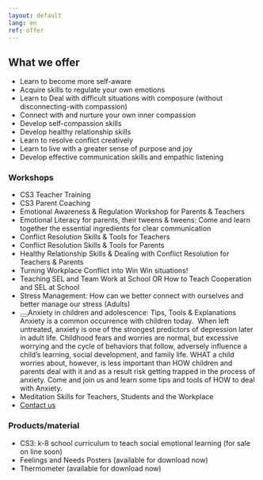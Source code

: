 ```yaml
---
layout: default
lang: en
ref: offer
---
```


<div class="box">
<h2>What we offer</h2>
</div>

<ul class="list-offer">
<li>Learn to become more self-aware</li>
<li>Acquire skills to regulate your own emotions</li>
<li>Learn to Deal with difficult situations with composure (without disconnecting-with compassion)</li>
<li>Connect with and nurture your own inner compassion</li>
<li>Develop self-compassion skills</li>
<li>Develop healthy relationship skills </li>
<li>Learn to resolve conflict creatively</li>
<li>Learn to live with a greater sense of purpose and joy</li>
<li>Develop effective communication skills and empathic listening</li>
</ul>

<div class="box">
<h3>Workshops</h3>
</div>

<ul class="list-workshop">
<li>CS3 Teacher Training</li>
<li>CS3 Parent Coaching</li>
<li>Emotional Awareness & Regulation Workshop for Parents & Teachers</li>
<li>Emotional Literacy for parents, their tweens & tweens: Come and learn together the essential ingredients for clear communication</li>
<li>Conflict Resolution Skills & Tools for Teachers</li>
<li>Conflict Resolution Skills & Tools for Parents</li>
<li>Healthy Relationship Skills & Dealing with Conflict Resolution for Teachers & Parents</li>
<li>Turning Workplace Conflict into Win Win situations! </li>
<li>Teaching SEL and Team Work at School OR How to Teach Cooperation and SEL at School</li>
<li>Stress Management: How can we better connect with ourselves and better manage our stress (Adults)</li>
<li class="sublist"><button class="showhide-button"></button><span class="sublist-header">Anxiety in children and adolescence: Tips, Tools & Explanations</span>
<div class="showhide">Anxiety is a common occurrence with children today.  When left untreated, anxiety is one of the strongest predictors of depression later in adult life. Childhood fears and worries are normal, but excessive worrying and the cycle of behaviors that follow, adversely influence a child’s learning, social development, and family life. WHAT a child worries about, however, is less important than HOW children and parents deal with it and as a result risk getting trapped in the process of anxiety. Come and join us and learn some tips and tools of HOW to deal with Anxiety.</div>
</li>
<li>Meditation Skills for Teachers, Students and the Workplace</li>
<li><a href="#">Contact us</a></li>
</ul>

<div class="box">
<h3>Products/material</h3>
</div>
<ul class="list-products">
<li>CS3: k-8 school curriculum to teach social emotional learning (for sale on line soon)</li>
<li>Feelings and Needs Posters (available for download now)</li>
<li>Thermometer (available for download now)</li>
</ul>
